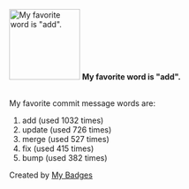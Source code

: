 <img src="https://my-badges.github.io/my-badges/favorite-word.png" alt="My favorite word is &quot;add&quot;." title="My favorite word is &quot;add&quot;." width="128">
<strong>My favorite word is &quot;add&quot;.</strong>
<br><br>

My favorite commit message words are:

1. add (used 1032 times)
2. update (used 726 times)
3. merge (used 527 times)
4. fix (used 415 times)
5. bump (used 382 times)


Created by <a href="https://github.com/my-badges/my-badges">My Badges</a>